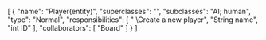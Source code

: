 [
  {
    "name": "Player(entity)",
    "superclasses": "",
    "subclasses": "AI; human",
    "type": "Normal",
    "responsibilities": [
      " \\Create a new player",
      "String name",
      "int ID"
    ],
    "collaborators": [
      "Board"
    ]
  }
]